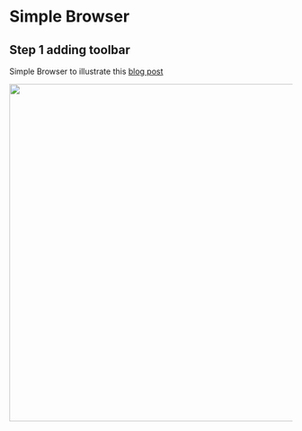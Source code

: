 # Simple Browser
## Step 1 adding toolbar

Simple Browser to illustrate this [blog post](https://medium.com/p/562250a2291a/)


<img src="toolbar.gif" height="600em" />